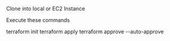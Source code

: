 Clone into local or EC2 Instance

Execute these commands

terraform init
terraform apply
terraform approve --auto-approve

